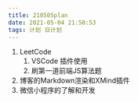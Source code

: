 ```yaml
---
title: 210505plan
date: 2021-05-04 21:50:53
tags: 计划 日计划
---
```


1. LeetCode 
   1. VSCode 插件使用
   2. 刷第一道前端JS算法题
2. 博客的Markdown渲染和XMind插件
3. 微信小程序的了解和开发